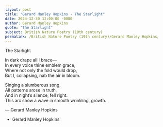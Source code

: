 ```yaml
---
layout: post
title: "Gerard Manley Hopkins - The Starlight"
date: 2024-12-30 12:00:00 -0000
author: Gerard Manley Hopkins
quote: "The Starlight"
subject: British Nature Poetry (19th century)
permalink: /British Nature Poetry (19th century)/Gerard Manley Hopkins/Gerard Manley Hopkins - The Starlight
---
```


The Starlight

In dark drape all I brace—  
In every voice thine emblem grace,  
Where not only the fold would drop,  
But I, collapsing, nab the air in bloom.

Singing a slumberous song,  
All patterns arose in truth,  
And in night’s silence, fell right.  
This arc show a wave in smooth wrinkling, growth.

— Gerard Manley Hopkins

- Gerard Manley Hopkins
